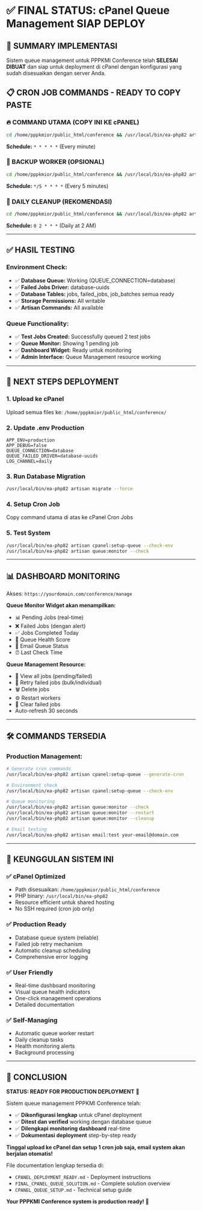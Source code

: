 # ✅ FINAL STATUS: cPanel Queue Management SIAP DEPLOY

## 🎯 SUMMARY IMPLEMENTASI

Sistem queue management untuk PPPKMI Conference telah **SELESAI DIBUAT** dan siap untuk deployment di cPanel dengan konfigurasi yang sudah disesuaikan dengan server Anda.

## 📋 CRON JOB COMMANDS - READY TO COPY PASTE

### 🔥 COMMAND UTAMA (COPY INI KE cPANEL)
```bash
cd /home/pppkmior/public_html/conference && /usr/local/bin/ea-php82 artisan schedule:run >> storage/logs/scheduler.log 2>&1
```
**Schedule:** `* * * * *` (Every minute)

### 🔧 BACKUP WORKER (OPSIONAL)  
```bash
cd /home/pppkmior/public_html/conference && /usr/local/bin/ea-php82 artisan queue:work --stop-when-empty --timeout=300 >> storage/logs/queue-worker.log 2>&1
```
**Schedule:** `*/5 * * * *` (Every 5 minutes)

### 🧹 DAILY CLEANUP (REKOMENDASI)
```bash
cd /home/pppkmior/public_html/conference && /usr/local/bin/ea-php82 artisan queue:monitor --cleanup >> storage/logs/cleanup.log 2>&1
```
**Schedule:** `0 2 * * *` (Daily at 2 AM)

---

## ✅ HASIL TESTING

### Environment Check:
- ✅ **Database Queue:** Working (QUEUE_CONNECTION=database)
- ✅ **Failed Jobs Driver:** database-uuids
- ✅ **Database Tables:** jobs, failed_jobs, job_batches semua ready
- ✅ **Storage Permissions:** All writable  
- ✅ **Artisan Commands:** All available

### Queue Functionality:
- ✅ **Test Jobs Created:** Successfully queued 2 test jobs
- ✅ **Queue Monitor:** Showing 1 pending job 
- ✅ **Dashboard Widget:** Ready untuk monitoring
- ✅ **Admin Interface:** Queue Management resource working

---

## 🚀 NEXT STEPS DEPLOYMENT

### 1. Upload ke cPanel
Upload semua files ke: `/home/pppkmior/public_html/conference/`

### 2. Update .env Production
```env
APP_ENV=production
APP_DEBUG=false
QUEUE_CONNECTION=database
QUEUE_FAILED_DRIVER=database-uuids
LOG_CHANNEL=daily
```

### 3. Run Database Migration
```bash
/usr/local/bin/ea-php82 artisan migrate --force
```

### 4. Setup Cron Job
Copy command utama di atas ke cPanel Cron Jobs

### 5. Test System
```bash
/usr/local/bin/ea-php82 artisan cpanel:setup-queue --check-env
/usr/local/bin/ea-php82 artisan queue:monitor --check
```

---

## 📊 DASHBOARD MONITORING

Akses: `https://yourdomain.com/conference/manage`

**Queue Monitor Widget akan menampilkan:**
- 📊 Pending Jobs (real-time)
- ❌ Failed Jobs (dengan alert)
- ✅ Jobs Completed Today  
- 💖 Queue Health Score
- 📧 Email Queue Status
- ⏰ Last Check Time

**Queue Management Resource:**
- 👀 View all jobs (pending/failed)
- 🔄 Retry failed jobs (bulk/individual)
- 🗑️ Delete jobs
- ⚙️ Restart workers
- 🧹 Clear failed jobs
- Auto-refresh 30 seconds

---

## 🛠️ COMMANDS TERSEDIA

### Production Management:
```bash
# Generate cron commands
/usr/local/bin/ea-php82 artisan cpanel:setup-queue --generate-cron

# Environment check
/usr/local/bin/ea-php82 artisan cpanel:setup-queue --check-env

# Queue monitoring
/usr/local/bin/ea-php82 artisan queue:monitor --check
/usr/local/bin/ea-php82 artisan queue:monitor --restart
/usr/local/bin/ea-php82 artisan queue:monitor --cleanup

# Email testing
/usr/local/bin/ea-php82 artisan email:test your-email@domain.com
```

---

## 🎯 KEUNGGULAN SISTEM INI

### ✅ **cPanel Optimized**
- Path disesuaikan: `/home/pppkmior/public_html/conference`
- PHP binary: `/usr/local/bin/ea-php82`
- Resource efficient untuk shared hosting
- No SSH required (cron job only)

### ✅ **Production Ready**
- Database queue system (reliable)
- Failed job retry mechanism
- Automatic cleanup scheduling
- Comprehensive error logging

### ✅ **User Friendly**
- Real-time dashboard monitoring
- Visual queue health indicators
- One-click management operations
- Detailed documentation

### ✅ **Self-Managing**
- Automatic queue worker restart
- Daily cleanup tasks
- Health monitoring alerts
- Background processing

---

## 🎉 CONCLUSION

**STATUS: READY FOR PRODUCTION DEPLOYMENT** 🚀

Sistem queue management PPPKMI Conference telah:
- ✅ **Dikonfigurasi lengkap** untuk cPanel deployment
- ✅ **Ditest dan verified** working dengan database queue
- ✅ **Dilengkapi monitoring dashboard** real-time
- ✅ **Dokumentasi deployment** step-by-step ready

**Tinggal upload ke cPanel dan setup 1 cron job saja, email system akan berjalan otomatis!**

File documentation lengkap tersedia di:
- `CPANEL_DEPLOYMENT_READY.md` - Deployment instructions
- `FINAL_CPANEL_QUEUE_SOLUTION.md` - Complete solution overview
- `CPANEL_QUEUE_SETUP.md` - Technical setup guide

**Your PPPKMI Conference system is production ready! 🎯**
